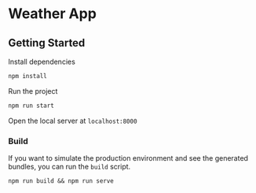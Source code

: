 # Weather App

## Getting Started

Install dependencies

```bash
npm install
```

Run the project

```bash
npm run start
```

Open the local server at `localhost:8000`

### Build

If you want to simulate the production environment and see the generated bundles, you can run the `build` script.

```shell
npm run build && npm run serve
```
